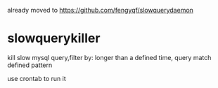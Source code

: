 already moved to https://github.com/fengyqf/slowquerydaemon

# slowquerykiller
kill slow mysql query,filter by:
  longer than a defined time, 
  query match defined pattern

use crontab to run it
